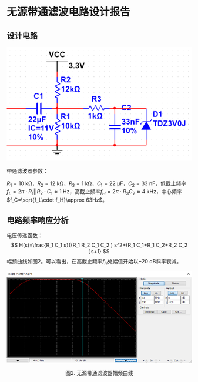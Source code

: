 # 无源带通滤波电路设计报告

## 设计电路

![无源带通滤波电路](..\Docs\无源滤波电路.png)

带通滤波器参数：

$R_1=10\ \mathrm{k\Omega}$​​​​，$R_2=12\ \mathrm{k\Omega}$​​​​，$R_3=1\ \mathrm{k\Omega}$​​​​，$C_1=22\ \mathrm{\mu F}$​​​​，$C_2=33\ \mathrm{nF}$​​​​，低截止频率$f_L=2\pi\cdot R_1||R_2 \cdot C_1\approx 1\ \mathrm{Hz}$​​​​，高截止频率$f_H=2\pi\cdot R_3 C_2\approx 4\ \mathrm{kHz}$​​​​，中心频率$f_C=\sqrt{f_L\cdot f_H}\approx 63Hz$​​​​。

## 电路频率响应分析

电压传递函数：
$$
H(s)=\frac{R_1 C_1 s}{(R_1 R_2 C_1 C_2 ) s^2+(R_1 C_1+R_1 C_2+R_2 C_2 )s+1}
$$
幅频曲线如图2。可以看出，在高截止频率$f_H$处幅值开始以$-20\ \mathrm{dB}$​斜率衰减。

![无源滤波器频率响应曲线](../Docs/无源滤波器频率响应曲线.png)

<div style="text-align:center">图2. 无源带通滤波器幅频曲线</div>

